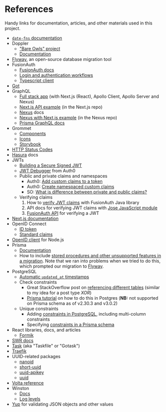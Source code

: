 # References

Handy links for documentation, articles, and other materials used in this project.

- [`date-fns` documentation][1]
- Doppler
  - ["Bare Owls" project][34]
  - [Documentation][35]
- [Flyway][48], an open-source database migration tool
- FusionAuth
  - [FusionAuth docs][2]
  - [Login and authentication workflows][29]
  - [Typescript client][39]
- [Got][40]
- GraphQL
  - [Full stack app][3] (with Next.js (React), Apollo Client, Apollo Server and Nexus)
  - [Next.js API example][4] (in the Next.js repo)
  - [Nexus][5] docs
  - [Nexus with Next.js example][6] (in the Nexus repo)
  - [Prisma GraphQL docs][7]
- Grommet
  - [Components][8]
  - [Icons][9]
  - [Storybook][10]
- [HTTP Status Codes][11]
- [Hasura][28] docs
- JWTs
  - [Building a Secure Signed JWT][16]
  - [JWT Debugger][27] from Auth0
  - Public and private claims and namespaces
    - Auth0: [Add custom claims to a token][26]
    - Auth0: [Create namespaced custom claims][25]
    - SO: [What is difference between private and public claims?][24]
  - Verifying claims
    1. How to [verify JWT claims][12] with FusionAuth Java library
    2. API docs for verifying JWT claims with [Jose JavaScript module][13]
    3. [FusionAuth API][14] for verifying a JWT
- [Next.js documentation][15]
- OpenID Connect
  - [ID token][17]
  - [Standard claims][18]
- [OpenID client][19] for Node.js
- Prisma
  - [Documentation][20]
  - How to include [stored procedures and other unsupported features in a migration][47]. Note that we ran into problems when we tried to do this, which prompted our migration to [Flyway][48].
- PostgreSQL
  - [Automatic `updated_at` timestamps][49]
  - Check constraints
    - Great StackOverflow post on [referencing different tables][45] (similar to my idea for a post type _XOR_)
    - [Prisma tutorial][46] on how to do this in Postgres (**NB:** not supported on Prisma schema as of v2.30.3 and v3.0.2)
  - Unique constraints
    - Adding [constraints in PostgreSQL][43], including multi-column constraints
    - Specifying [constraints in a Prisma schema][44]
- React libraries, docs, and articles
  - [Formik][38]
- [SWR docs][21]
- [Task][22] (aka "Taskfile" or "Gotask")
- [Traefik][36]
- UUID-related packages
  - [nanoid][30]
  - [short-uuid][33]
  - [uuid-apikey][32]
  - [uuid][31]
- [Volta reference][23]
- Winston
  - [Docs][41]
  - [Log levels][42]
- [Yup][37] for validating JSON objects and other values

[1]: https://date-fns.org/docs/Getting-Started
[2]: https://fusionauth.io/docs/v1/tech/
[3]: https://github.com/prisma/prisma-examples/tree/latest/typescript/graphql-nextjs/pages/api
[4]: https://github.com/vercel/next.js/tree/canary/examples/api-routes-graphql
[5]: https://nexusjs.org/
[6]: https://github.com/graphql-nexus/nexus/tree/main/examples/with-prisma
[7]: https://www.prisma.io/docs/concepts/overview/prisma-in-your-stack/graphql
[8]: https://v2.grommet.io/components
[9]: https://icons.grommet.io/
[10]: https://storybook.grommet.io/?path=/story/all--all
[11]: https://www.restapitutorial.com/httpstatuscodes.html
[12]: https://github.com/fusionauth/fusionauth-jwt#verify-and-decode-a-jwt-using-rsa
[13]: https://github.com/panva/jose/blob/HEAD/docs/functions/jwt_verify.jwtVerify.md#readme
[14]: https://fusionauth.io/docs/v1/tech/apis/jwt/#validate-a-jwt
[15]: https://nextjs.org/docs/getting-started
[16]: https://fusionauth.io/learn/expert-advice/tokens/building-a-secure-jwt/
[17]: https://openid.net/specs/openid-connect-core-1_0.html#IDToken
[18]: https://openid.net/specs/openid-connect-core-1_0.html#StandardClaims
[19]: https://github.com/panva/node-openid-client
[20]: https://www.prisma.io/docs/
[21]: https://swr.vercel.app/docs/getting-started
[22]: https://taskfile.dev/#/
[23]: https://docs.volta.sh/reference/
[24]: https://stackoverflow.com/questions/49215866/what-is-difference-between-private-and-public-claims-on-jwt
[25]: https://auth0.com/docs/security/tokens/json-web-tokens/create-namespaced-custom-claims
[26]: https://auth0.com/docs/configure/apis/scopes/sample-use-cases-scopes-and-claims#add-custom-claims-to-a-token
[27]: https://jwt.io/#debugger-io
[28]: https://hasura.io/docs/latest/graphql/core/index.html
[29]: https://fusionauth.io/learn/expert-advice/authentication/login-authentication-workflows/
[30]: https://www.npmjs.com/package/nanoid
[31]: https://www.npmjs.com/package/uuid
[32]: https://www.npmjs.com/package/uuid-apikey
[33]: https://www.npmjs.com/package/short-uuid
[34]: https://dashboard.doppler.com/workplace/98a6b3ff79724119c892/projects/bare-owls
[35]: https://docs.doppler.com/docs
[36]: https://doc.traefik.io/traefik/
[37]: https://github.com/jquense/yup
[38]: https://formik.org/docs/overview
[39]: https://github.com/FusionAuth/fusionauth-typescript-client
[40]: https://github.com/sindresorhus/got
[41]: https://github.com/winstonjs/winston#table-of-contents
[42]: https://github.com/winstonjs/winston#logging-levels
[43]: https://www.prisma.io/docs/guides/general-guides/database-workflows/unique-constraints-and-indexes/postgresql
[44]: https://www.prisma.io/docs/concepts/components/prisma-schema/data-model#defining-a-unique-field
[45]: https://stackoverflow.com/questions/10068033/postgresql-foreign-key-referencing-primary-keys-of-two-different-tables
[46]: https://www.prisma.io/docs/guides/database/advanced-database-tasks/data-validation/postgresql
[47]: https://www.prisma.io/docs/guides/database/developing-with-prisma-migrate/include-unsupported-database-features
[48]: https://flywaydb.org/documentation/
[49]: https://x-team.com/blog/automatic-timestamps-with-postgresql/
